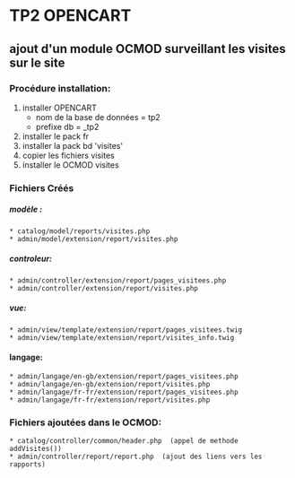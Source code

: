 # TP2 OPENCART
## ajout d'un module OCMOD surveillant les visites sur le site


### Procédure installation:

1. installer OPENCART
    * nom de la base de données = tp2 
    * prefixe db = _tp2
2. installer le pack fr
3. installer la pack bd 'visites'
4. copier les fichiers visites
5. installer le OCMOD visites



### Fichiers Créés

##### modèle : 
    * catalog/model/reports/visites.php
    * admin/model/extension/report/visites.php
##### controleur:
    * admin/controller/extension/report/pages_visitees.php
    * admin/controller/extension/report/visites.php
##### vue:
    * admin/view/template/extension/report/pages_visitees.twig
    * admin/view/template/extension/report/visites_info.twig
#### langage:
    * admin/langage/en-gb/extension/report/pages_visitees.php
    * admin/langage/en-gb/extension/report/visites.php
    * admin/langage/fr-fr/extension/report/pages_visitees.php   
    * admin/langage/fr-fr/extension/report/visites.php   



### Fichiers ajoutées dans le OCMOD:    
    * catalog/controller/common/header.php  (appel de methode addVisites())
    * admin/controller/report/report.php  (ajout des liens vers les rapports)
